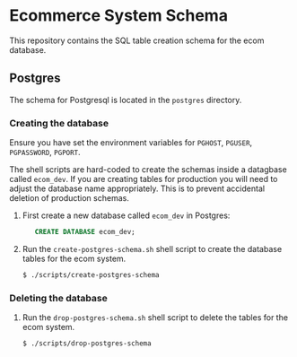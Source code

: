 # Ecommerce System Schema
This repository contains the SQL table creation schema for the ecom database.

## Postgres
The schema for Postgresql is located in the `postgres` directory.

### Creating the database
Ensure you have set the environment variables for `PGHOST`, `PGUSER`, `PGPASSWORD`, `PGPORT`.

The shell scripts are hard-coded to create the schemas inside a datagbase called `ecom_dev`. If you are creating tables for production you will need to adjust the database name appropriately. This is to prevent accidental deletion of production schemas.

1. First create a new database called `ecom_dev` in Postgres:

    ```sql
       CREATE DATABASE ecom_dev;
    ```

2. Run the `create-postgres-schema.sh` shell script to create the database tables for the ecom system.

    ```sh
    $ ./scripts/create-postgres-schema
    ```

### Deleting the database

1. Run the `drop-postgres-schema.sh` shell script to delete the tables for the ecom system.

    ```sh
    $ ./scripts/drop-postgres-schema
    ```
